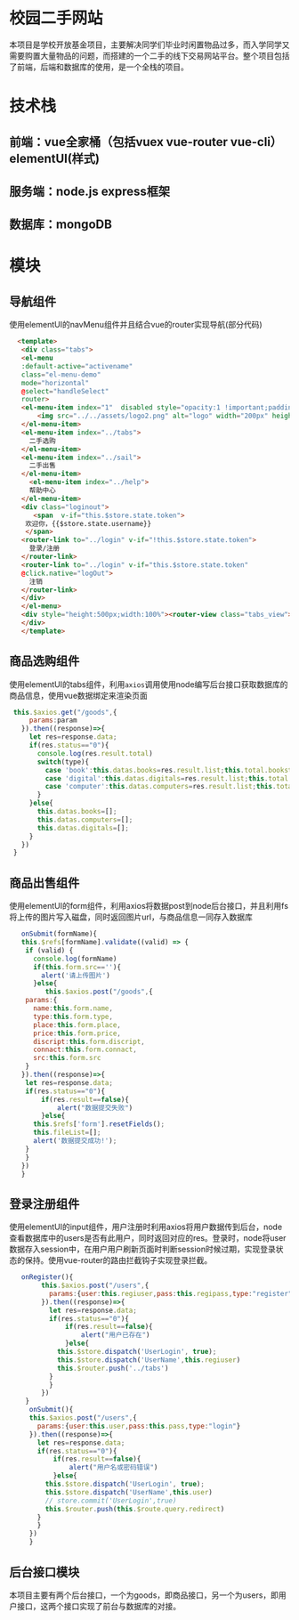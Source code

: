 # 校园二手网站
本项目是学校开放基金项目，主要解决同学们毕业时闲置物品过多，而入学同学又需要购置大量物品的问题，而搭建的一个二手的线下交易网站平台。整个项目包括了前端，后端和数据库的使用，是一个全栈的项目。</br>
# 技术栈
## 前端：vue全家桶（包括vuex vue-router vue-cli）elementUI(样式)
## 服务端：node.js express框架
## 数据库：mongoDB
# 模块
## 导航组件
   使用elementUI的navMenu组件并且结合vue的router实现导航(部分代码)
   
   ```html
     <template>
      <div class="tabs">
      <el-menu
      :default-active="activename"
      class="el-menu-demo"
      mode="horizontal"
      @select="handleSelect"
      router>
      <el-menu-item index="1"  disabled style="opacity:1 !important;padding:0px  100px 0px 20px !important;">
          <img src="../../assets/logo2.png" alt="logo" width="200px" height="60px">
      </el-menu-item>
      <el-menu-item index="../tabs">
        二手选购
      </el-menu-item>
      <el-menu-item index="../sail"> 
        二手出售
      </el-menu-item>
        <el-menu-item index="../help"> 
        帮助中心
      </el-menu-item> 
      <div class="loginout">
         <span  v-if="this.$store.state.token"> 
       欢迎你，{{$store.state.username}}
       </span>
      <router-link to="../login" v-if="!this.$store.state.token"> 
        登录/注册
      </router-link>   
      <router-link to="../login" v-if="this.$store.state.token"
      @click.native="logOut"> 
        注销
      </router-link>
      </div>
      </el-menu>
      <div style="height:500px;width:100%"><router-view class="tabs_view"></router-view></div>
      </div>
      </template>
   ```
   
## 商品选购组件
   使用elementUI的tabs组件，利用`axios`调用使用node编写后台接口获取数据库的商品信息，使用vue数据绑定来渲染页面
   
   ```javascript
    this.$axios.get("/goods",{
        params:param
      }).then((response)=>{
        let res=response.data;
        if(res.status=="0"){
          console.log(res.result.total)
          switch(type){
            case 'book':this.datas.books=res.result.list;this.total.bookstotal=res.result.total;break;
            case 'digital':this.datas.digitals=res.result.list;this.total.digitalstotal=res.result.total;break;
            case 'computer':this.datas.computers=res.result.list;this.total.computerstotal=res.result.total;break;
          }
        }else{
          this.datas.books=[];
          this.datas.computers=[];
          this.datas.digitals=[];
        }
      })
    }
   ```
   
## 商品出售组件
   使用elementUI的form组件，利用axios将数据post到node后台接口，并且利用fs将上传的图片写入磁盘，同时返回图片url，与商品信息一同存入数据库
   
   ```javascript
      onSubmit(formName){
      this.$refs[formName].validate((valid) => {
       if (valid) {
         console.log(formName)
         if(this.form.src==''){
           alert('请上传图片')
         }else{
            this.$axios.post("/goods",{
       params:{
         name:this.form.name,
         type:this.form.type,
         place:this.form.place,
         price:this.form.price,
         discript:this.form.discript,
         connact:this.form.connact,
         src:this.form.src
       }
      }).then((response)=>{
       let res=response.data;
       if(res.status=="0"){
           if(res.result==false){
               alert("数据提交失败")
           }else{
         this.$refs['form'].resetFields();
         this.fileList=[];
         alert('数据提交成功!');
       }
       }
      })
      }
   ```
   
## 登录注册组件
   使用elementUI的input组件，用户注册时利用axios将用户数据传到后台，node查看数据库中的users是否有此用户，同时返回对应的res。登录时，node将user数据存入session中，在用户用户刷新页面时判断session时候过期，实现登录状态的保持。使用vue-router的路由拦截钩子实现登录拦截。 
   
   ```javascript
      onRegister(){
           this.$axios.post("/users",{
             params:{user:this.regiuser,pass:this.regipass,type:"register"}
           }).then((response)=>{
             let res=response.data;
             if(res.status=="0"){
                 if(res.result==false){
                     alert("用户已存在")
                 }else{
               this.$store.dispatch('UserLogin', true);
               this.$store.dispatch('UserName',this.regiuser)
               this.$router.push('../tabs')
             }
             }
           })
       }
        onSubmit(){
        this.$axios.post("/users",{
          params:{user:this.user,pass:this.pass,type:"login"}
        }).then((response)=>{
          let res=response.data;
          if(res.status=="0"){
              if(res.result==false){
                  alert("用户名或密码错误")
              }else{
            this.$store.dispatch('UserLogin', true);
            this.$store.dispatch('UserName',this.user)
            // store.commit('UserLogin',true)
            this.$router.push(this.$route.query.redirect)
          }
          }
        })
        }
   ```  
   
## 后台接口模块
   本项目主要有两个后台接口，一个为goods，即商品接口，另一个为users，即用户接口，这两个接口实现了前台与数据库的对接。
